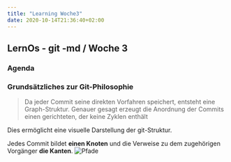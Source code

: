 ```yaml
---
title: "Learning Woche3"
date: 2020-10-14T21:36:40+02:00
---
```


## LernOs - git -md / Woche 3
### Agenda

### Grundsätzliches zur Git-Philosophie

>Da jeder Commit seine direkten Vorfahren speichert, entsteht eine Graph-Struktur. Genauer gesagt erzeugt die Anordnung der Commits einen gerichteten, der keine Zyklen enthält

Dies ermöglicht eine visuelle Darstellung der git-Struktur.

Jedes Commit bildet **einen Knoten** und die Verweise zu dem zugehörigen Vorgänger **die Kanten**.
![Pfade](/img/scr-git.jpg)
